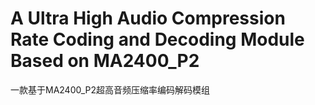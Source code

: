 # A Ultra High Audio Compression Rate Coding and Decoding Module Based on MA2400_P2
 一款基于MA2400_P2超高音频压缩率编码解码模组
